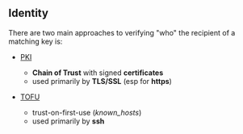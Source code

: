 ## Identity

There are two main approaches to verifying "who" the recipient of a matching key is:

- [PKI](ssl_tls/pki.md) 
    - **Chain of Trust** with signed **certificates**
    - used primarily by **TLS/SSL** (esp for **https**)

- [TOFU](ssh/ssh.md) 
    - trust-on-first-use (_known_hosts_)
    - used primarily by **ssh**